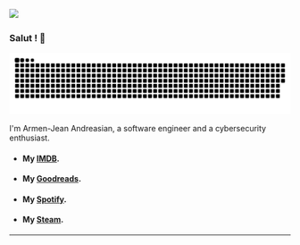 ![](https://i.ibb.co/YXrfF37/8-F3-A2220-1000x630.jpg)

### Salut ! 👋

<picture>
     <source media="(prefers-color-scheme: dark)" srcset="https://raw.githubusercontent.com/Armen-Jean-Andreasian/Armen-Jean-Andreasian/cd66a8efe9be287abedfe43398c1308b2d116e60/pics/github-contribution-grid-snake-dark.svg">
     <img alt="snake!" src="https://raw.githubusercontent.com/Armen-Jean-Andreasian/Armen-Jean-Andreasian/cd66a8efe9be287abedfe43398c1308b2d116e60/pics/github-contribution-grid-snake-dark.svg">
</picture>

I'm Armen-Jean Andreasian, a software engineer and a cybersecurity enthusiast. 

- #### My [IMDB](https://www.imdb.com/user/ur107910595).
- #### My [Goodreads](goodreads.com/a_andreasian).
- #### My [Spotify](https://open.spotify.com/user/inrqs975b7j6ph81db3blo2pt).
- #### My [Steam](https://steamcommunity.com/id/hardy_77/).
---
